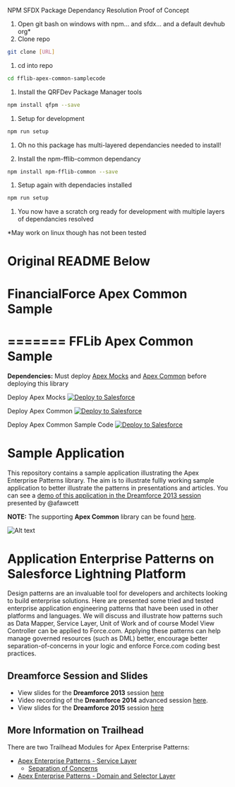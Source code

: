 NPM SFDX Package Dependancy Resolution Proof of Concept
1. Open git bash on windows with npm... and sfdx... and a default devhub org*
1. Clone repo

  ```bash
  git clone [URL]
  ```

1. cd into repo

  ```bash
  cd fflib-apex-common-samplecode
  ```

1. Install the QRFDev Package Manager tools

  ```bash
  npm install qfpm --save
  ```

1. Setup for development

  ```bash
  npm run setup
  ```

1. Oh no this package has multi-layered dependancies needed to install!
  
1. Install the npm-fflib-common dependancy

  ```bash
  npm install npm-fflib-common --save
  ```

1. Setup again with dependacies installed

  ```bash
  npm run setup
  ```

1. You now have a scratch org ready for development with multiple layers of dependancies resolved

*May work on linux though has not been tested

Original README Below
=====================

FinancialForce Apex Common Sample
=================================
=======
FFLib Apex Common Sample
========================

**Dependencies:** Must deploy [Apex Mocks](https://github.com/apex-enterprise-patterns/fflib-apex-mocks) and [Apex Common](https://github.com/apex-enterprise-patterns/fflib-apex-common) before deploying this library

Deploy Apex Mocks
<a href="https://githubsfdeploy.herokuapp.com?owner=apex-enterprise-patterns&repo=fflib-apex-mocks">
  <img alt="Deploy to Salesforce"
       src="https://raw.githubusercontent.com/afawcett/githubsfdeploy/master/src/main/webapp/resources/img/deploy.png">
</a>

Deploy Apex Common
<a href="https://githubsfdeploy.herokuapp.com?owner=apex-enterprise-patterns&repo=fflib-apex-common">
  <img alt="Deploy to Salesforce"
       src="https://raw.githubusercontent.com/afawcett/githubsfdeploy/master/src/main/webapp/resources/img/deploy.png">
</a>

Deploy Apex Common Sample Code
<a href="https://githubsfdeploy.herokuapp.com?owner=apex-enterprise-patterns&repo=fflib-apex-common-samplecode">
  <img alt="Deploy to Salesforce"
       src="https://raw.githubusercontent.com/afawcett/githubsfdeploy/master/src/main/webapp/resources/img/deploy.png">
</a>

Sample Application
==================

This repository contains a sample application illustrating the Apex Enterprise Patterns library. The aim is to illustrate fullly working sample application to better illustrate the patterns in presentations and articles. You can see a [demo of this application in the Dreamforce 2013 session](http://www.youtube.com/watch?v=qlq46AEAlLI#t=572) presented by @afawcett

**NOTE:** The supporting **Apex Common** library can be found [here](https://github.com/apex-enterprise-patterns/fflib-apex-common).

![Alt text](/images/sampleappoverview.png "Optional title")

Application Enterprise Patterns on Salesforce Lightning Platform
================================================================

Design patterns are an invaluable tool for developers and architects looking to build enterprise solutions. Here are presented some tried and tested enterprise application engineering patterns that have been used in other platforms and languages. We will discuss and illustrate how patterns such as Data Mapper, Service Layer, Unit of Work and of course Model View Controller can be applied to Force.com. Applying these patterns can help manage governed resources (such as DML) better, encourage better separation-of-concerns in your logic and enforce Force.com coding best practices.

Dreamforce Session and Slides
-----------------------------

- View slides for the **Dreamforce 2013** session [here](https://docs.google.com/file/d/0B6brfGow3cD8RVVYc1dCX2s0S1E/edit) 
- Video recording of the **Dreamforce 2014** advanced session [here](https://www.youtube.com/watch?v=BLXp0ZP0cF0).
- View slides for the **Dreamforce 2015** session [here](http://www.slideshare.net/andyinthecloud/building-strong-foundations-apex-enterprise-patterns)

More Information on Trailhead
--------------------------------------------

There are two Trailhead Modules for Apex Enterprise Patterns:

- [Apex Enterprise Patterns - Service Layer](https://trailhead.salesforce.com/en/content/learn/modules/apex_patterns_sl)
    - [Separation of Concerns](https://trailhead.salesforce.com/en/content/learn/modules/apex_patterns_sl/apex_patterns_sl_soc)
- [Apex Enterprise Patterns - Domain and Selector Layer](https://trailhead.salesforce.com/en/content/learn/modules/apex_patterns_dsl)

